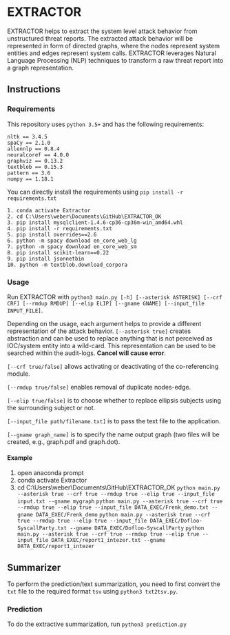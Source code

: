 

# EXTRACTOR

EXTRACTOR helps to extract the system level attack behavior from unstructured threat reports. The extracted attack behavior will be represented in form of directed graphs, where the nodes represent system entities and edges represent system calls. EXTRACTOR leverages Natural Language Processing (NLP) techniques to transform a raw threat report into a graph representation.


## Instructions
### Requirements

This repository uses `python 3.5+` and has the following requirements:
```
nltk == 3.4.5
spaCy == 2.1.0
allennlp == 0.8.4
neuralcoref == 4.0.0
graphviz == 0.13.2
textblob == 0.15.3
pattern == 3.6
numpy == 1.18.1
```
You can directly install the requirements using `pip install -r requirements.txt`
```
1. conda activate Extractor
2. cd C:\Users\weber\Documents\GitHub\EXTRACTOR_OK
3. pip install mysqlclient-1.4.6-cp36-cp36m-win_amd64.whl
4. pip install -r requirements.txt
5. pip install overrides==2.6
6. python -m spacy download en_core_web_lg
7. python -m spacy download en_core_web_sm
8. pip install scikit-learn==0.22
9. pip install jsonnetbin
10. python -m textblob.download_corpora
```


### Usage 

Run EXTRACTOR with `python3 main.py [-h] [--asterisk ASTERISK] [--crf CRF] [--rmdup RMDUP] [--elip ELIP] [--gname GNAME] [--input_file INPUT_FILE]`.

Depending on the usage, each argument helps to provide a different representation of the attack behavior. 
`[--asterisk true]` creates abstraction and can be used to replace anything that is not perceived as IOC/system entity into a wild-card. This representation can be used to be searched within the audit-logs. **Cancel will cause error**.

`[--crf true/false]` allows activating or deactivating of the co-referencing module. 

`[--rmdup true/false]` enables removal of duplicate nodes-edge. 

`[--elip true/false]` is to choose whether to replace ellipsis subjects using the surrounding subject or not.

`[--input_file path/filename.txt]` is to pass the text file to the application. 

`[--gname graph_name]` is to specify the name output graph (two files will be created, e.g., graph.pdf and graph.dot).

#### Example
1. open anaconda prompt
2. conda activate Extractor
3. cd C:\Users\weber\Documents\GitHub\EXTRACTOR_OK
`python main.py --asterisk true --crf true --rmdup true --elip true --input_file input.txt --gname mygraph`
`python main.py --asterisk true --crf true --rmdup true --elip true --input_file DATA_EXEC/Frenk_demo.txt --gname DATA_EXEC/Frenk_demo`
`python main.py --asterisk true --crf true --rmdup true --elip true --input_file DATA_EXEC/Dofloo-SyscallParty.txt --gname DATA_EXEC/Dofloo-SyscallParty`
`python main.py --asterisk true --crf true --rmdup true --elip true --input_file DATA_EXEC/report1_intezer.txt --gname DATA_EXEC/report1_intezer`

## Summarizer
To perform the prediction/text summarization, you need to first convert the `txt` file to the required format `tsv` using `python3 txt2tsv.py`.


### Prediction
To do the extractive summarization, run `python3 prediction.py`


